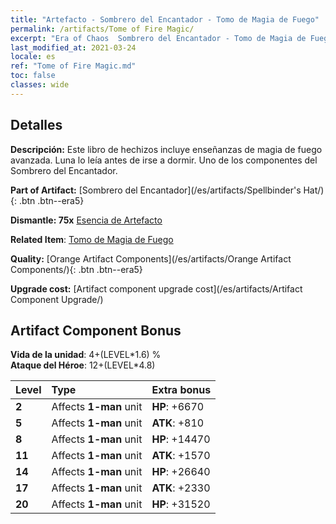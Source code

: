 ```yaml
---
title: "Artefacto - Sombrero del Encantador - Tomo de Magia de Fuego"
permalink: /artifacts/Tome of Fire Magic/
excerpt: "Era of Chaos  Sombrero del Encantador - Tomo de Magia de Fuego. Este libro de hechizos incluye enseñanzas de magia de fuego avanzada. Luna lo leía antes de irse a dormir. Uno de los componentes del Sombrero del Encantador."
last_modified_at: 2021-03-24
locale: es
ref: "Tome of Fire Magic.md"
toc: false
classes: wide
---
```




## Detalles

 **Descripción:** Este libro de hechizos incluye enseñanzas de magia de fuego avanzada. Luna lo leía antes de irse a dormir. Uno de los componentes del Sombrero del Encantador.

 **Part of Artifact:** [Sombrero del Encantador](/es/artifacts/Spellbinder's Hat/){: .btn .btn--era5}

 **Dismantle: 75x** [Esencia de Artefacto](/es/Items/con_905/)

 **Related Item**: [Tomo de Magia de Fuego](/es/Items/art_178/)

 **Quality:** [Orange Artifact Components](/es/artifacts/Orange Artifact Components/){: .btn .btn--era5}

 **Upgrade cost:** [Artifact component upgrade cost](/es/artifacts/Artifact Component Upgrade/)

## Artifact Component Bonus

  **Vida de la unidad**: 4+(LEVEL\*1.6) %<br/>**Ataque del Héroe**: 12+(LEVEL\*4.8)

  |  Level  | Type |    Extra bonus  | 
  |:--------|:-----|:----------------| 
  | **2** | Affects **1-man** unit | **HP**: +6670 | 
  | **5** | Affects **1-man** unit | **ATK**: +810 | 
  | **8** | Affects **1-man** unit | **HP**: +14470 | 
  | **11** | Affects **1-man** unit | **ATK**: +1570 | 
  | **14** | Affects **1-man** unit | **HP**: +26640 | 
  | **17** | Affects **1-man** unit | **ATK**: +2330 | 
  | **20** | Affects **1-man** unit | **HP**: +31520 | 
